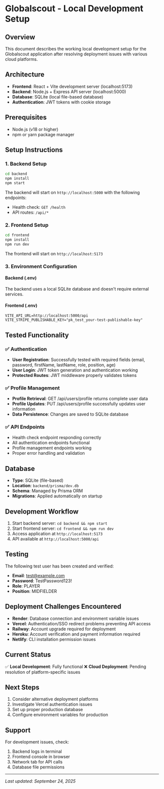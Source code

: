 # Globalscout - Local Development Setup

## Overview
This document describes the working local development setup for the Globalscout application after resolving deployment issues with various cloud platforms.

## Architecture
- **Frontend**: React + Vite development server (localhost:5173)
- **Backend**: Node.js + Express API server (localhost:5000)
- **Database**: SQLite (local file-based database)
- **Authentication**: JWT tokens with cookie storage

## Prerequisites
- Node.js (v18 or higher)
- npm or yarn package manager

## Setup Instructions

### 1. Backend Setup
```bash
cd backend
npm install
npm start
```

The backend will start on `http://localhost:5000` with the following endpoints:
- Health check: `GET /health`
- API routes: `/api/*`

### 2. Frontend Setup
```bash
cd frontend
npm install
npm run dev
```

The frontend will start on `http://localhost:5173`

### 3. Environment Configuration

#### Backend (.env)
The backend uses a local SQLite database and doesn't require external services.

#### Frontend (.env)
```
VITE_API_URL=http://localhost:5000/api
VITE_STRIPE_PUBLISHABLE_KEY="pk_test_your-test-publishable-key"
```

## Tested Functionality

### ✅ Authentication
- **User Registration**: Successfully tested with required fields (email, password, firstName, lastName, role, position, age)
- **User Login**: JWT token generation and authentication working
- **Protected Routes**: JWT middleware properly validates tokens

### ✅ Profile Management
- **Profile Retrieval**: GET /api/users/profile returns complete user data
- **Profile Updates**: PUT /api/users/profile successfully updates user information
- **Data Persistence**: Changes are saved to SQLite database

### ✅ API Endpoints
- Health check endpoint responding correctly
- All authentication endpoints functional
- Profile management endpoints working
- Proper error handling and validation

## Database
- **Type**: SQLite (file-based)
- **Location**: `backend/prisma/dev.db`
- **Schema**: Managed by Prisma ORM
- **Migrations**: Applied automatically on startup

## Development Workflow

1. Start backend server: `cd backend && npm start`
2. Start frontend server: `cd frontend && npm run dev`
3. Access application at `http://localhost:5173`
4. API available at `http://localhost:5000/api`

## Testing
The following test user has been created and verified:
- **Email**: test@example.com
- **Password**: TestPassword123!
- **Role**: PLAYER
- **Position**: MIDFIELDER

## Deployment Challenges Encountered
- **Render**: Database connection and environment variable issues
- **Vercel**: Authentication/SSO redirect problems preventing API access
- **Railway**: Account upgrade required for deployment
- **Heroku**: Account verification and payment information required
- **Netlify**: CLI installation permission issues

## Current Status
✅ **Local Development**: Fully functional
❌ **Cloud Deployment**: Pending resolution of platform-specific issues

## Next Steps
1. Consider alternative deployment platforms
2. Investigate Vercel authentication issues
3. Set up proper production database
4. Configure environment variables for production

## Support
For development issues, check:
1. Backend logs in terminal
2. Frontend console in browser
3. Network tab for API calls
4. Database file permissions

---
*Last updated: September 24, 2025*